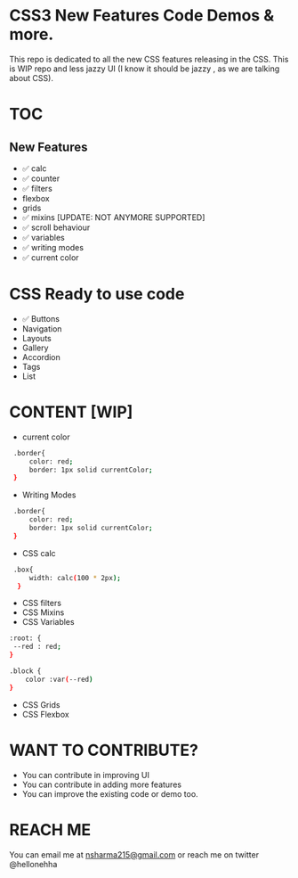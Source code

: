 # CSS3 New Features Code Demos & more.

This repo is dedicated to all the new CSS features releasing in the CSS.
This is WIP repo and less jazzy UI (I know it should be jazzy , as we are talking about CSS).

# TOC

## New Features

- :white_check_mark: calc
- :white_check_mark: counter
- :white_check_mark: filters
- flexbox
- grids
- :white_check_mark: mixins [UPDATE: NOT ANYMORE SUPPORTED]
- :white_check_mark: scroll behaviour
- :white_check_mark: variables
- :white_check_mark: writing modes
- :white_check_mark: current color

# CSS Ready to use code

- :white_check_mark: Buttons
- Navigation
- Layouts
- Gallery
- Accordion
- Tags
- List

# CONTENT [WIP]

- current color

```sh
 .border{
     color: red;
     border: 1px solid currentColor;
 }
```

- Writing Modes

```sh
 .border{
     color: red;
     border: 1px solid currentColor;
 }
```

- CSS calc

```sh
 .box{
     width: calc(100 * 2px);
  }
```

- CSS filters
- CSS Mixins
- CSS Variables

```sh
:root: {
 --red : red;
}

.block {
    color :var(--red)
}

```

- CSS Grids
- CSS Flexbox

# WANT TO CONTRIBUTE?

- You can contribute in improving UI
- You can contribute in adding more features
- You can improve the existing code or demo too.

# REACH ME

You can email me at nsharma215@gmail.com or reach me on twitter @hellonehha

